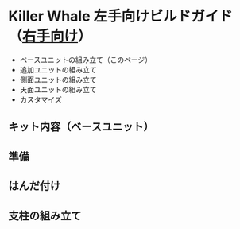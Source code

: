 # Killer Whale 左手向けビルドガイド（[右手向け](README_R.md)）

- ベースユニットの組み立て（このページ）
- 追加ユニットの組み立て
- 側面ユニットの組み立て
- 天面ユニットの組み立て
- カスタマイズ

## キット内容（ベースユニット）
## 準備
## はんだ付け
## 支柱の組み立て

